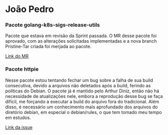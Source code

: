 # João Pedro

### Pacote golang-k8s-sigs-release-utils

Pacote que estava em revisão da Sprint passada. O MR desse pacote foi aprovado, com as alterações solicitadas implementadas e a nova branch Pristine-Tar criada foi merjada ao pacote.

[Link do MR](https://salsa.debian.org/go-team/packages/golang-k8s-sigs-release-utils/-/merge_requests/1)

### Pacote httpie

Nesse pacote estou tentando fechar um bug sobre a falha de sua build consecutiva, devido a arquivos não deletados após a build, ferindo as políticas do Debian.
O pacote já é mantido pelo Arthur Diniz, então não há necessidade de atualizações nele, embora a reprodução desse bug se faça difícil, me forçando a executar a build do arquivo fora do tradicional.
Além disso, é necessário um conhecimento mais aprofundado dos arquivos do diretório debian, em especial o debian/rules, o que tem tomado meu tempo em estudos.

[Link da issue](https://salsa.debian.org/debian-brasil-team/docs/-/issues/383)
